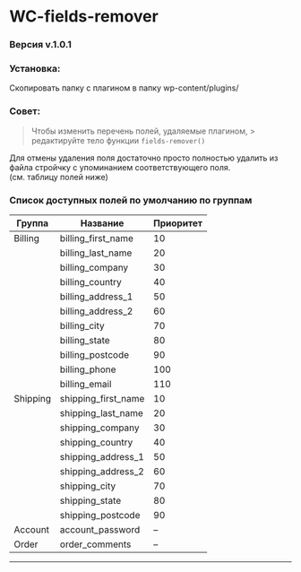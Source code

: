 # WC-fields-remover

### Версия v.1.0.1
### Установка:

Скопировать папку с плагином в папку wp-content/plugins/
### Совет:

> Чтобы изменить перечень полей, удаляемые плагином, > редактируйте тело функции `fields-remover()`

Для отмены удаления поля достаточно просто полностью удалить из файла стройчку с упоминанием соответствующего поля.
<br>
(см. таблицу полей ниже)

### Список доступных полей по умолчанию по группам

|Группа |	Название 				    |Приоритет|
|-------|---------------------|---------|
|Billing|	billing_first_name 	|	10      |
|       |  billing_last_name 	|	20      |
| 		  |  billing_company 		| 30      |
|	 		  |  billing_country 		| 40      |
|	 		  |  billing_address_1 	|	50      |
|			  |  billing_address_2 	|	60      |
|			  |  billing_city    	  |	70      |
|			  |  billing_state 	   	|	80      |
|			  |  billing_postcode 	|	90      |
|			  |  billing_phone 			| 100     |
|			  |  billing_email 			| 110     |
|Shipping| shipping_first_name |	10     |
|    		|	shipping_last_name 	|	20      |
|		    |	shipping_company 		| 30      |
|			  | shipping_country 		| 40      |
|    		|	shipping_address_1 	|	50      |
|		    |	shipping_address_2 	|	60      |
|			  | shipping_city 			| 70      |
|			  | shipping_state 			| 80      |
|			  | shipping_postcode 	|	90      |
|Account |	account_password 		| –      |
|Order  | order_comments  		|	–       |
___
